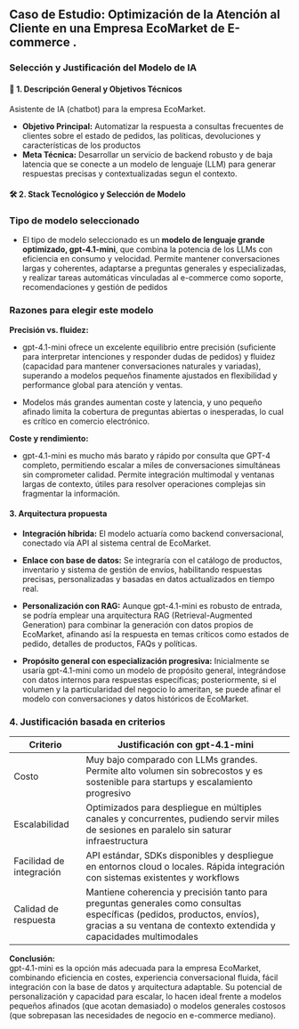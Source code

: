 ## Caso de Estudio: Optimización de la Atención al Cliente en una Empresa EcoMarket de E-commerce .

### Selección y Justificación del Modelo de IA
#### 🎯 1. Descripción General y Objetivos Técnicos
Asistente de IA (chatbot) para la empresa EcoMarket.

- **Objetivo Principal:** Automatizar la respuesta a consultas frecuentes de clientes sobre el estado de pedidos, las políticas, devoluciones y características de los productos
- **Meta Técnica:** Desarrollar un servicio de backend robusto y de baja latencia que se conecte a un modelo de lenguaje (LLM) para generar respuestas precisas y contextualizadas segun el contexto.

#### 🛠️ 2. Stack Tecnológico y Selección de Modelo

### Tipo de modelo seleccionado

- El tipo de modelo seleccionado es un **modelo de lenguaje grande optimizado, gpt-4.1-mini**, que combina la potencia de los LLMs con eficiencia en consumo y velocidad.
  Permite mantener conversaciones largas y coherentes, adaptarse a preguntas generales y especializadas, y realizar tareas automáticas vinculadas al e-commerce como soporte,
  recomendaciones y gestión de pedidos

### Razones para elegir este modelo

**Precisión vs. fluidez:**

- gpt-4.1-mini ofrece un excelente equilibrio entre precisión (suficiente para interpretar intenciones y responder dudas de pedidos) y fluidez (capacidad para mantener conversaciones naturales y variadas), superando a modelos pequeños finamente ajustados en flexibilidad y performance global para atención y ventas.

- Modelos más grandes aumentan coste y latencia, y uno pequeño afinado limita la cobertura de preguntas abiertas o inesperadas, lo cual es crítico en comercio electrónico.
  
**Coste y rendimiento:**
- gpt-4.1-mini es mucho más barato y rápido por consulta que GPT-4 completo, permitiendo escalar a miles de conversaciones simultáneas sin comprometer calidad.
  Permite integración multimodal y ventanas largas de contexto, útiles para resolver operaciones complejas sin fragmentar la información.

#### 3. Arquitectura propuesta

- **Integración híbrida:** El modelo actuaría como backend conversacional, conectado vía API al sistema central de EcoMarket.
- **Enlace con base de datos:** Se integraría con el catálogo de productos, inventario y sistema de gestión de envíos, habilitando respuestas precisas, personalizadas y basadas en datos actualizados en tiempo real.
- **Personalización con RAG:** Aunque gpt-4.1-mini es robusto de entrada, se podría emplear una arquitectura RAG (Retrieval-Augmented Generation) para combinar la generación con datos propios de EcoMarket, afinando así la respuesta en temas críticos como estados de pedido, detalles de productos, FAQs y políticas.

- **Propósito general con especialización progresiva:** Inicialmente se usaría gpt-4.1-mini como un modelo de propósito general, integrándose con datos internos para respuestas específicas; posteriormente, si el volumen y la particularidad del negocio lo ameritan, se puede afinar el modelo con conversaciones y datos históricos de EcoMarket.

### 4. Justificación basada en criterios

| Criterio            | Justificación con gpt-4.1-mini |
|---------------------|--------------------------------|
| Costo               | Muy bajo comparado con LLMs grandes. Permite alto volumen sin sobrecostos y es sostenible para startups y escalamiento progresivo |
| Escalabilidad       | Optimizados para despliegue en múltiples canales y concurrentes, pudiendo servir miles de sesiones en paralelo sin saturar infraestructura |
| Facilidad de integración | API estándar, SDKs disponibles y despliegue en entornos cloud o locales. Rápida integración con sistemas existentes y workflows|
| Calidad de respuesta | Mantiene coherencia y precisión tanto para preguntas generales como consultas específicas (pedidos, productos, envíos), gracias a su ventana de contexto extendida y capacidades multimodales|

**Conclusión:**  
gpt-4.1-mini es la opción más adecuada para la empresa EcoMarket, combinando eficiencia en costes, experiencia conversacional fluida, fácil integración con la base de datos y arquitectura adaptable. Su potencial de personalización y capacidad para escalar, lo hacen ideal frente a modelos pequeños afinados (que acotan demasiado) o modelos generales costosos (que sobrepasan las necesidades de negocio en e-commerce mediano).






